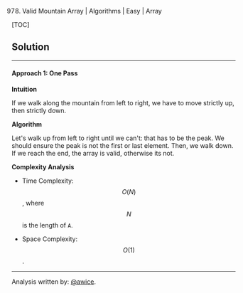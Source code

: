 978. Valid Mountain Array | Algorithms | Easy | Array

[TOC]

## Solution
---
#### Approach 1: One Pass

**Intuition**

If we walk along the mountain from left to right, we have to move strictly up, then strictly down.

**Algorithm**

Let's walk up from left to right until we can't: that has to be the peak.  We should ensure the peak is not the first or last element.  Then, we walk down.  If we reach the end, the array is valid, otherwise its not.



**Complexity Analysis**

* Time Complexity:  $$O(N)$$, where $$N$$ is the length of `A`.

* Space Complexity:  $$O(1)$$.




---


Analysis written by: [@awice](https://leetcode.com/awice).
